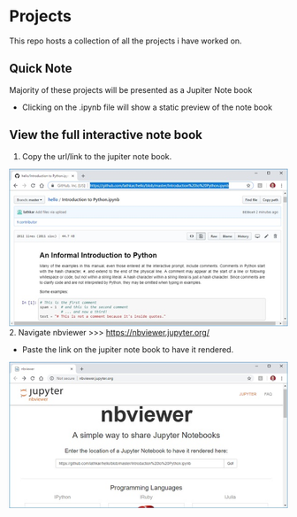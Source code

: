 # Projects
This repo hosts a collection of all the projects i have worked on.

## Quick Note
Majority of these projects will be presented as a Jupiter Note book

- Clicking on the .ipynb file will show a static preview of the note book

## View the full interactive note book

1. Copy the url/link to the jupiter note book.

![alt text](readme-images/inside_github_viewer.jpg)
2. Navigate nbviewer >>>  https://nbviewer.jupyter.org/
  - Paste the link on the jupiter note book to have it rendered.
  
![alt text](readme-images/nbviewer.jpg)
